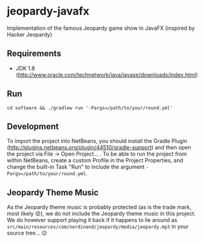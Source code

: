 jeopardy-javafx
===============

Implementation of the famous Jeopardy game show in JavaFX (inspired by Hacker Jeopardy)

Requirements
------------

* JDK 1.8 (http://www.oracle.com/technetwork/java/javase/downloads/index.html)

Run
---
`cd software && ./gradlew run '-Pargs=/path/to/your/round.yml'`

Development
-----------

To import the project into NetBeans, you should install the Gradle Plugin (http://plugins.netbeans.org/plugin/44510/gradle-support) and then open the project via File -> Open Project... . To be able to run the project from within NetBeans, create a custom Profile in the Project Properties, and change the built-in Task "Run" to include the argument `-Pargs=/path/to/your/round.yml`.

Jeopardy Theme Music
--------------------

As the Jeopardy theme music is probably protected (as is the trade mark, most likely :worried:), we do not include the Jeopardy theme music in this project. We do however support playing it back if it happens to lie around as `src/main/resources/com/nerdinand/jeopardy/media/jeopardy.mp3` in your source tree... :wink:
